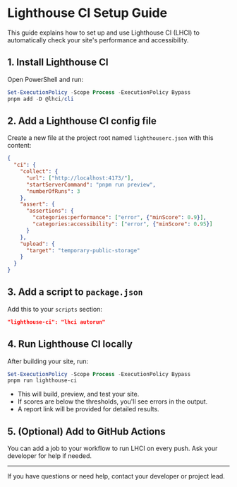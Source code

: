 # Lighthouse CI Setup Guide

This guide explains how to set up and use Lighthouse CI (LHCI) to automatically check your site's performance and accessibility.

## 1. Install Lighthouse CI

Open PowerShell and run:

```powershell
Set-ExecutionPolicy -Scope Process -ExecutionPolicy Bypass
pnpm add -D @lhci/cli
```

## 2. Add a Lighthouse CI config file

Create a new file at the project root named `lighthouserc.json` with this content:

```json
{
  "ci": {
    "collect": {
      "url": ["http://localhost:4173/"],
      "startServerCommand": "pnpm run preview",
      "numberOfRuns": 3
    },
    "assert": {
      "assertions": {
        "categories:performance": ["error", {"minScore": 0.9}],
        "categories:accessibility": ["error", {"minScore": 0.95}]
      }
    },
    "upload": {
      "target": "temporary-public-storage"
    }
  }
}
```

## 3. Add a script to `package.json`

Add this to your `scripts` section:

```json
"lighthouse-ci": "lhci autorun"
```

## 4. Run Lighthouse CI locally

After building your site, run:

```powershell
Set-ExecutionPolicy -Scope Process -ExecutionPolicy Bypass
pnpm run lighthouse-ci
```

- This will build, preview, and test your site.
- If scores are below the thresholds, you'll see errors in the output.
- A report link will be provided for detailed results.

## 5. (Optional) Add to GitHub Actions

You can add a job to your workflow to run LHCI on every push. Ask your developer for help if needed.

---

If you have questions or need help, contact your developer or project lead.
